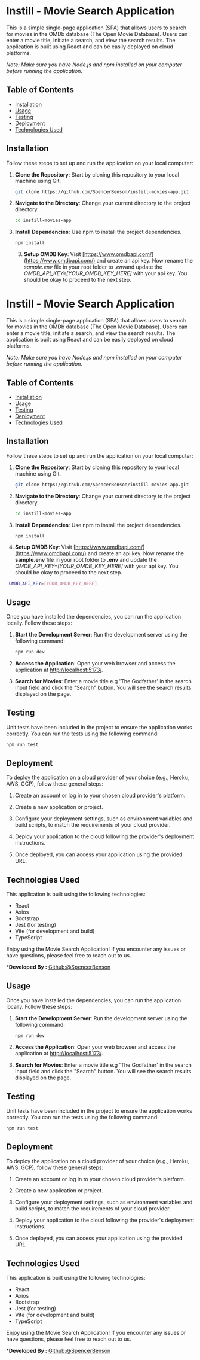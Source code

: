 # Instill - Movie Search Application

This is a simple single-page application (SPA) that allows users to search for movies in the OMDb database (The Open Movie Database). Users can enter a movie title, initiate a search, and view the search results. The application is built using React and can be easily deployed on cloud platforms.

*Note: Make sure you have Node.js and npm installed on your computer before running the application.*

## Table of Contents

- [Installation](#installation)
- [Usage](#usage)
- [Testing](#testing)
- [Deployment](#deployment)
- [Technologies Used](#technologies-used)

## Installation

Follow these steps to set up and run the application on your local computer:

1. **Clone the Repository**: Start by cloning this repository to your local machine using Git.

   ```bash
   git clone https://github.com/SpencerBenson/instill-movies-app.git
   ```

2. **Navigate to the Directory**: Change your current directory to the project directory.

   ```bash
   cd instill-movies-app
   ```

3. **Install Dependencies**: Use npm to install the project dependencies.

   ```bash
   npm install
   ```
   3. **Setup OMDB Key**: Visit [https://www.omdbapi.com/](https://www.omdbapi.com/) and create an api key. Now rename the *sample.env* file in your root folder to *.env*and update the *OMDB_API_KEY=\[YOUR_OMDB_KEY_HERE\]* with your api key. You should be okay to proceed to the next step.

 
# Instill - Movie Search Application

This is a simple single-page application (SPA) that allows users to search for movies in the OMDb database (The Open Movie Database). Users can enter a movie title, initiate a search, and view the search results. The application is built using React and can be easily deployed on cloud platforms.

*Note: Make sure you have Node.js and npm installed on your computer before running the application.*

## Table of Contents

- [Installation](#installation)
- [Usage](#usage)
- [Testing](#testing)
- [Deployment](#deployment)
- [Technologies Used](#technologies-used)

## Installation

Follow these steps to set up and run the application on your local computer:

1. **Clone the Repository**: Start by cloning this repository to your local machine using Git.

   ```bash
   git clone https://github.com/SpencerBenson/instill-movies-app.git
   ```

2. **Navigate to the Directory**: Change your current directory to the project directory.

   ```bash
   cd instill-movies-app
   ```

3. **Install Dependencies**: Use npm to install the project dependencies.

   ```bash
   npm install
   ```
  4. **Setup OMDB Key**: Visit [https://www.omdbapi.com/](https://www.omdbapi.com/) and create an api key. Now rename the **sample.env** file in your root folder to **.env** and update the *OMDB_API_KEY=\[YOUR_OMDB_KEY_HERE\]* with your api key. You should be okay to proceed to the next step.

  ```bash
   OMDB_API_KEY=[YOUR_OMDB_KEY_HERE]
   ```
## Usage

Once you have installed the dependencies, you can run the application locally. Follow these steps:

1. **Start the Development Server**: Run the development server using the following command:

   ```bash
   npm run dev
   ```

2. **Access the Application**: Open your web browser and access the application at [http://localhost:5173/](http://localhost:5173/).

3. **Search for Movies**: Enter a movie title e.g 'The Godfather' in the search input field and click the "Search" button. You will see the search results displayed on the page.


## Testing

Unit tests have been included in the project to ensure the application works correctly. You can run the tests using the following command:

```bash
npm run test
```

## Deployment

To deploy the application on a cloud provider of your choice (e.g., Heroku, AWS, GCP), follow these general steps:

1. Create an account or log in to your chosen cloud provider's platform.

2. Create a new application or project.

3. Configure your deployment settings, such as environment variables and build scripts, to match the requirements of your cloud provider.

4. Deploy your application to the cloud following the provider's deployment instructions.

5. Once deployed, you can access your application using the provided URL.

## Technologies Used

This application is built using the following technologies:

- React
- Axios
- Bootstrap
- Jest (for testing)
- Vite (for development and build)
- TypeScript

Enjoy using the Movie Search Application! If you encounter any issues or have questions, please feel free to reach out to us.

***Developed By :** [Github:@SpencerBenson](https://github.com/spencerBenson)


## Usage

Once you have installed the dependencies, you can run the application locally. Follow these steps:

1. **Start the Development Server**: Run the development server using the following command:

   ```bash
   npm run dev
   ```

2. **Access the Application**: Open your web browser and access the application at [http://localhost:5173/](http://localhost:5173/).

3. **Search for Movies**: Enter a movie title e.g 'The Godfather' in the search input field and click the "Search" button. You will see the search results displayed on the page.

## Testing

Unit tests have been included in the project to ensure the application works correctly. You can run the tests using the following command:

```bash
npm run test
```

## Deployment

To deploy the application on a cloud provider of your choice (e.g., Heroku, AWS, GCP), follow these general steps:

1. Create an account or log in to your chosen cloud provider's platform.

2. Create a new application or project.

3. Configure your deployment settings, such as environment variables and build scripts, to match the requirements of your cloud provider.

4. Deploy your application to the cloud following the provider's deployment instructions.

5. Once deployed, you can access your application using the provided URL.

## Technologies Used

This application is built using the following technologies:

- React
- Axios
- Bootstrap
- Jest (for testing)
- Vite (for development and build)
- TypeScript

Enjoy using the Movie Search Application! If you encounter any issues or have questions, please feel free to reach out to us.

***Developed By :** [Github:@SpencerBenson](https://github.com/spencerBenson)

